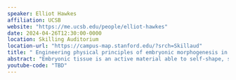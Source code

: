 ```yaml
---
speaker: Elliot Hawkes
affiliation: UCSB
website: "https://me.ucsb.edu/people/elliot-hawkes"
date: 2024-04-26T12:30:00-0000
location: Skilling Auditorium
location-url: "https://campus-map.stanford.edu/?srch=Skillaud"
title: " Engineering physical principles of embryonic morphogenesis in robotic collectives"
abstract: "Embryonic tissue is an active material able to self-shape, self-heal, and control its strength in space and time. Realizing these features in synthetic materials would change static objects—with properties set at design time—into dynamic programmable matter. However, unlike tissue, which achieves these capabilities by rearranging tight-packed cells throughout the tissue, current material-like robotic collectives can generally only move units at the perimeter of the collective. In this talk, I will describe how by encoding key tissue-inspired processes into robotic units, here we build material-like robotic collectives capable of topological rearrangement throughout the collective, enabling spatiotemporal control of shape and strength."
youtube-code: "TBD"
---
```

